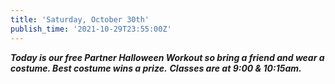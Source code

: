 ```yaml
---
title: 'Saturday, October 30th'
publish_time: '2021-10-29T23:55:00Z'
---
```


***Today is our free Partner Halloween Workout so bring a friend and
wear a costume. Best costume wins a prize.*** ***Classes are at 9:00 &
10:15am.***
